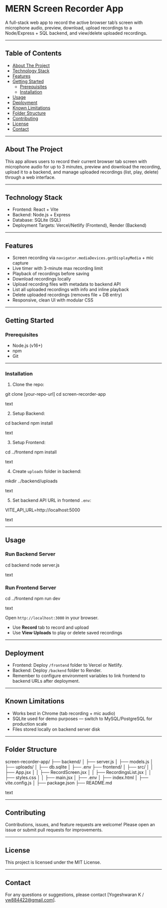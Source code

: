 # MERN Screen Recorder App

A full-stack web app to record the active browser tab’s screen with microphone audio, preview, download, upload recordings to a Node/Express + SQL backend, and view/delete uploaded recordings.

---

## Table of Contents

- [About The Project](#about-the-project)
- [Technology Stack](#technology-stack)
- [Features](#features)
- [Getting Started](#getting-started)
  - [Prerequisites](#prerequisites)
  - [Installation](#installation)
- [Usage](#usage)
- [Deployment](#deployment)
- [Known Limitations](#known-limitations)
- [Folder Structure](#folder-structure)
- [Contributing](#contributing)
- [License](#license)
- [Contact](#contact)

---

## About The Project

This app allows users to record their current browser tab screen with microphone audio for up to 3 minutes, preview and download the recording, upload it to a backend, and manage uploaded recordings (list, play, delete) through a web interface.

---

## Technology Stack

- Frontend: React + Vite
- Backend: Node.js + Express
- Database: SQLite (SQL)
- Deployment Targets: Vercel/Netlify (Frontend), Render (Backend)

---

## Features

- Screen recording via `navigator.mediaDevices.getDisplayMedia` + mic capture
- Live timer with 3-minute max recording limit
- Playback of recordings before saving
- Download recordings locally
- Upload recording files with metadata to backend API
- List all uploaded recordings with info and inline playback
- Delete uploaded recordings (removes file + DB entry)
- Responsive, clean UI with modular CSS

---

## Getting Started

### Prerequisites

- Node.js (v16+)
- npm
- Git

---

### Installation

1. Clone the repo:

git clone [your-repo-url]
cd screen-recorder-app

text

2. Setup Backend:

cd backend
npm install

text

3. Setup Frontend:

cd ../frontend
npm install

text

4. Create `uploads` folder in backend:

mkdir ../backend/uploads

text

5. Set backend API URL in frontend `.env`:

VITE_API_URL=http://localhost:5000

text

---

## Usage

### Run Backend Server

cd backend
node server.js

text

### Run Frontend Server

cd ../frontend
npm run dev

text

Open `http://localhost:3000` in your browser.

- Use **Record** tab to record and upload
- Use **View Uploads** to play or delete saved recordings

---

## Deployment

- Frontend: Deploy `/frontend` folder to Vercel or Netlify.
- Backend: Deploy `/backend` folder to Render.
- Remember to configure environment variables to link frontend to backend URLs after deployment.

---

## Known Limitations

- Works best in Chrome (tab recording + mic audio)
- SQLite used for demo purposes — switch to MySQL/PostgreSQL for production scale
- Files stored locally on backend server disk

---

## Folder Structure

screen-recorder-app/
├── backend/
│ ├── server.js
│ ├── models.js
│ ├── uploads/
│ ├── db.sqlite
│ ├── .env
├── frontend/
│ ├── src/
│ │ ├── App.jsx
│ │ ├── RecordScreen.jsx
│ │ ├── RecordingsList.jsx
│ │ ├── styles.css
│ │ ├── main.jsx
│ ├── .env
│ ├── index.html
│ ├── vite.config.js
│ ├── package.json
├── README.md

text

---

## Contributing

Contributions, issues, and feature requests are welcome! Please open an issue or submit pull requests for improvements.

---

## License

This project is licensed under the MIT License.

---

## Contact

For any questions or suggestions, please contact [Yogeshwaran K / yw884422@gmail.com].
